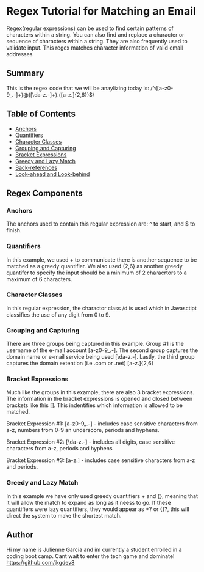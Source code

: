 # Regex Tutorial for Matching an Email

Regex(regular expressions) can be used to find certain patterns of characters within a string. You can also find and replace a character or sequence of characters within a string. 
They are also frequently used to validate input. This regex matches character information of valid email addresses

## Summary

This is the regex code that we will be anaylizing today is: /^([a-z0-9_\.-]+)@([\da-z\.-]+)\.([a-z\.]{2,6})$/

## Table of Contents

- [Anchors](#anchors)
- [Quantifiers](#quantifiers)
- [Character Classes](#character-classes)
- [Grouping and Capturing](#grouping-and-capturing)
- [Bracket Expressions](#bracket-expressions)
- [Greedy and Lazy Match](#greedy-and-lazy-match)
- [Back-references](#back-references)
- [Look-ahead and Look-behind](#look-ahead-and-look-behind)

## Regex Components

### Anchors
The anchors used to contain this regular expression are: ^ to start, and $ to finish.

### Quantifiers
In this example, we used + to communicate there is another sequence to be matched as a greedy quantifier. We also used {2,6} as another greedy quantifer to specify the input should be a minimum of 2 characrtors to a maximum of 6 characters.

### Character Classes
In this regular expression, the charactor class /d is used which in Javasctipt classifies the use of any digit from 0 to 9.
### Grouping and Capturing
There are three groups being captured in this example. Group #1 is the username of the e-mail account [a-z0-9_\.-]. The second group captures the domain name or e-mail service being used [\da-z\.-]. Lastly, the third group captures the domain extention (i.e .com or .net) [a-z\.]{2,6}

### Bracket Expressions
Much like the groups in this example, there are also 3 bracket expressions. The information in the bracket expressions is opened and closed between brackets like this []. This indentifies which information is allowed to be matched.

Bracket Expression #1: [a-z0-9_\.-] - includes case sensitive characters from a-z, numbers from 0-9 an underscore, periods and hyphens.

Bracket Expression #2: [\da-z\.-] - includes all digits, case sensitive characters from a-z, periods and hyphens

Bracket Expression #3: [a-z\.] - includes case sensitive characters from a-z and periods.

### Greedy and Lazy Match
In this example we have only used greedy quantifiers + and {}, meaning that it will allow the match to expand as long as it neess to go. If these quantifiers were lazy quantifiers, they would appear as +? or {}?, this will direct the system to make the shortest match.
## Author

Hi my name is Julienne Garcia and im currently a student enrolled in a coding boot camp. Cant wait to enter the tech game and dominate!
https://github.com/jkgdev8
